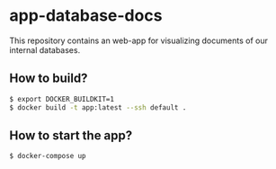 # app-database-docs

This repository contains an web-app for visualizing documents of our internal databases.

## How to build?
```bash
$ export DOCKER_BUILDKIT=1
$ docker build -t app:latest --ssh default .

```

## How to start the app?
```bash
$ docker-compose up

```
